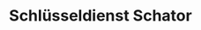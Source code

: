 ---
title: "Schlüsseldienst Schator"
url: /klagenfurt-am-woerthersee/schluesseldienst-schator/
shop: Schlüsseldienst
---